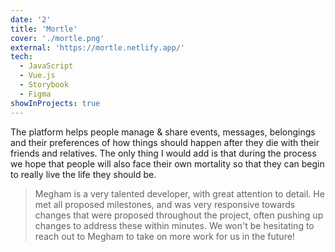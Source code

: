 ```yaml
---
date: '2'
title: 'Mortle'
cover: './mortle.png'
external: 'https://mortle.netlify.app/'
tech:
  - JavaScript
  - Vue.js
  - Storybook
  - Figma
showInProjects: true
---
```


The platform helps people manage & share events, messages, belongings and their preferences of how things should happen after they die with their friends and relatives. The only thing I would add is that during the process we hope that people will also face their own mortality so that they can begin to really live the life they should be.

> Megham is a very talented developer, with great attention to detail. He met all proposed milestones, and was very responsive towards changes that were proposed throughout the project, often pushing up changes to address these within minutes. We won't be hesitating to reach out to Megham to take on more work for us in the future!
